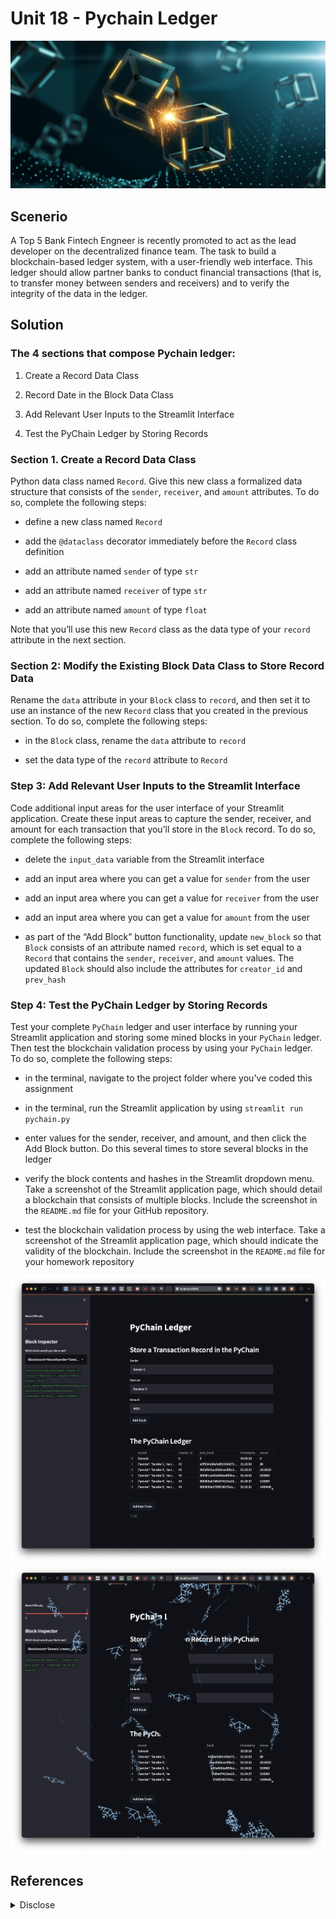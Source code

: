 # Unit 18 - Pychain Ledger  

![alt="App Image"](media/application-image.png)

## Scenerio  

A Top 5 Bank Fintech Engneer is recently promoted to act as the lead developer on the decentralized finance team. The task to build a blockchain-based ledger system, with a user-friendly web interface. This ledger should allow partner banks to conduct financial transactions (that is, to transfer money between senders and receivers) and to verify the integrity of the data in the ledger.

## Solution
<!-- - - - 
[Click to interact with this Pychain Ledger app](https://unit-18-pychain-ledger.herokuapp.com/)
- - - -->
### The 4 sections that compose Pychain ledger:  

1. Create a Record Data Class

2. Record Date in the Block Data Class

3. Add Relevant User Inputs to the Streamlit Interface

4. Test the PyChain Ledger by Storing Records


### Section 1. Create a Record Data Class

Python data class named `Record`. Give this new class a formalized data structure that consists of the `sender`, `receiver`, and `amount` attributes. To do so, complete the following steps:

* define a new class named `Record`

* add the `@dataclass` decorator immediately before the `Record` class definition

* add an attribute named `sender` of type `str`

* add an attribute named `receiver` of type `str`

* add an attribute named `amount` of type `float`

Note that you’ll use this new `Record` class as the data type of your `record` attribute in the next section.

### Section 2: Modify the Existing Block Data Class to Store Record Data

Rename the `data` attribute in your `Block` class to `record`, and then set it to use an instance of the new `Record` class that you created in the previous section. To do so, complete the following steps:

* in the `Block` class, rename the `data` attribute to `record`

* set the data type of the `record` attribute to `Record`

### Step 3: Add Relevant User Inputs to the Streamlit Interface

Code additional input areas for the user interface of your Streamlit application. Create these input areas to capture the sender, receiver, and amount for each transaction that you’ll store in the `Block` record. To do so, complete the following steps:

* delete the `input_data` variable from the Streamlit interface

* add an input area where you can get a value for `sender` from the user

* add an input area where you can get a value for `receiver` from the user

* add an input area where you can get a value for `amount` from the user

* as part of the “Add Block” button functionality, update `new_block` so that `Block` consists of an attribute named `record`, which is set equal to a `Record` that contains the `sender`, `receiver`, and `amount` values. The updated `Block` should also include the attributes for `creator_id` and `prev_hash`

### Step 4: Test the PyChain Ledger by Storing Records

Test your complete `PyChain` ledger and user interface by running your Streamlit application and storing some mined blocks in your `PyChain` ledger. Then test the blockchain validation process by using your `PyChain` ledger. To do so, complete the following steps:

* in the terminal, navigate to the project folder where you've coded this assignment

* in the terminal, run the Streamlit application by using `streamlit run pychain.py`

* enter values for the sender, receiver, and amount, and then click the Add Block button. Do this several times to store several blocks in the ledger

* verify the block contents and hashes in the Streamlit dropdown menu. Take a screenshot of the Streamlit application page, which should detail a blockchain that consists of multiple blocks. Include the screenshot in the `README.md` file for your GitHub repository.

* test the blockchain validation process by using the web interface. Take a screenshot of the Streamlit application page, which should indicate the validity of the blockchain. Include the screenshot in the `README.md` file for your homework repository

![alt="Section 4"](media/r001-streamlit-section4.png)  
![alt="Steramlit Snow"](media/r002-streamlit-snow.png)

## References

<details><summary>Disclose</summary>  

#### Note  

<sup><a id="ref001">1</a></sup> dataprofessor (2021-06-05). Penguins web app deployed on Heroku. Retrieved from [github.com](https://github.com/dataprofessor/penguins-heroku).

<sup><a id="ref002">2</a></sup> Streamlit.io: st.snow, v1.8.0. Retrieved from [docs.streamlit.io](https://docs.streamlit.io/library/api-reference/status/st.snow).

</details>